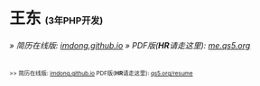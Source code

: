 # 王东 <span style="font-size: initial;">(3年PHP开发)</span>

###### » 简历在线版: [imdong.github.io](https://imdong.github.io/) » PDF版(**HR**请走这里): [me.qs5.org](https://me.qs5.org/?github.io "请下载/打印此份")

<span style="font-size: x-small;"> >> 简历在线版: [imdong.github.io](https://imdong.github.io/) PDF版(<b>HR</b>请走这里): [qs5.org/resume](https://qs5.org/resume "请下载/打印此份")</span>
